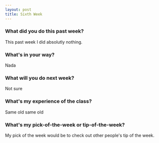 ```yaml
---
layout: post
title: Sixth Week
---
```

### What did you do this past week?
  This past week I did absolutly nothing.

### What's in your way?
   Nada
   
### What will you do next week?
   Not sure

### What's my experience of the class?
   Same old same old                                                                                                                                              

### What's my pick-of-the-week or tip-of-the-week?
   My pick of the week would be to check out other people's tip of the week.
   
